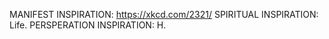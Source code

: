 MANIFEST INSPIRATION:
https://xkcd.com/2321/
SPIRITUAL INSPIRATION:
Life.
PERSPERATION INSPIRATION:
H.

